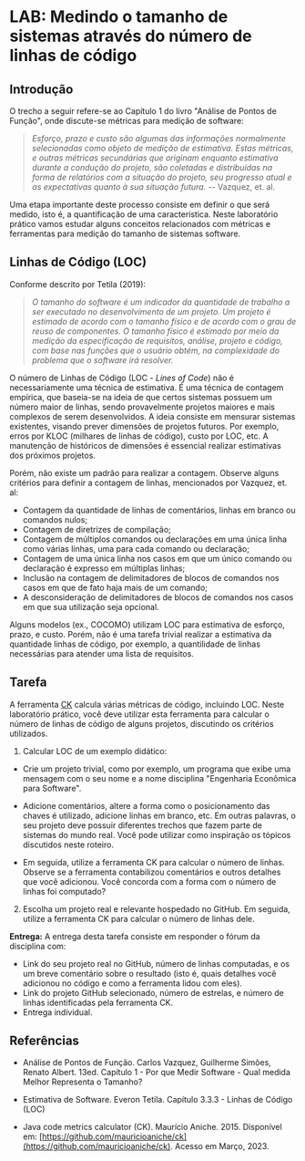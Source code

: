 # LAB: Medindo o tamanho de sistemas através do número de linhas de código


## Introdução

O trecho a seguir refere-se ao Capítulo 1 do livro "Análise de Pontos de Função", onde discute-se métricas para medição de software:

> _Esforço, prazo e custo são algumas das informações normalmente selecionadas como objeto de medição de estimativa. Estas métricas, e outras métricas secundárias que originam enquanto estimativa durante a condução do projeto, são coletadas e distribuídas na forma de relatórios com a situação do projeto, seu progresso atual e as expectativas quanto à sua situação futura._ -- Vazquez, et. al.

Uma etapa importante deste processo consiste em definir o que será medido, isto é, a quantificação de uma característica. Neste laboratório prático vamos estudar alguns conceitos relacionados com métricas e ferramentas para medição do tamanho de sistemas software.

## Linhas de Código (LOC)

Conforme descrito por Tetila (2019):

> _O tamanho do software é um indicador da quantidade de trabalho a ser executado no desenvolvimento de um projeto. Um projeto é estimado de acordo com o tamanho físico e de acordo com o grau de reuso de componentes. O tamanho físico é estimado por meio da medição da especificação de requisitos, análise, projeto e código, com base nas funções que o usuário obtém, na complexidade do problema que o software irá resolver._ 

O número de Linhas de Código (LOC - _Lines of Code_) não é necessariamente uma técnica de estimativa. É uma técnica de contagem empírica, que baseia-se na ideia de que certos sistemas possuem um número maior de linhas, sendo provavelmente projetos maiores e mais complexos de serem desenvolvidos. A ideia consiste em mensurar sistemas existentes, visando prever dimensões de projetos futuros. Por exemplo, erros por KLOC (milhares de linhas de código), custo por LOC, etc. A manutenção de históricos de dimensões é essencial realizar estimativas dos próximos projetos.

Porém, não existe um padrão para realizar a contagem. Observe alguns critérios para definir a contagem de linhas, mencionados por Vazquez, et. al:

* Contagem da quantidade de linhas de comentários, linhas em branco ou comandos nulos;
* Contagem de diretrizes de compilação;
* Contagem de múltiplos comandos ou declarações em uma única linha como várias linhas, uma para cada comando ou declaração;
* Contagem de uma única linha nos casos em que um único comando ou declaração é expresso em múltiplas linhas;
* Inclusão na contagem de delimitadores de blocos de comandos nos casos em que de fato haja mais de um comando;
* A desconsideração de delimitadores de blocos de comandos nos casos em que sua utilização seja opcional.

Alguns modelos (ex., COCOMO) utilizam LOC para estimativa de esforço, prazo, e custo. Porém, não é uma tarefa trivial realizar a estimativa da quantidade linhas de código, por exemplo, a quantilidade de linhas necessárias para atender uma lista de requisitos.

## Tarefa

A ferramenta [CK](https://github.com/mauricioaniche/ck) calcula várias métricas de código, incluindo LOC. Neste laboratório prático, você deve utilizar esta ferramenta para calcular o número de linhas de código de alguns projetos, discutindo os critérios utilizados.

1. Calcular LOC de um exemplo didático:

* Crie um projeto trivial, como por exemplo, um programa que exibe uma mensagem com o seu nome e a nome disciplina "Engenharia Econômica para Software". 

* Adicione comentários, altere a forma como o posicionamento das chaves é utilizado, adicione linhas em branco, etc. Em outras palavras, o seu projeto deve possuir diferentes trechos que fazem parte de sistemas do mundo real. Você pode utilizar como inspiração os tópicos discutidos neste roteiro. 

* Em seguida, utilize a ferramenta CK para calcular o número de linhas. Observe se a ferramenta contabilizou comentários e outros detalhes que você adicionou. Você concorda com a forma com o número de linhas foi computado?

2. Escolha um projeto real e relevante hospedado no GitHub. Em seguida, utilize a ferramenta CK para calcular o número de linhas dele.

**Entrega:** A entrega desta tarefa consiste em responder o fórum da disciplina com:
- Link do seu projeto real no GitHub, número de linhas computadas, e os um breve comentário sobre o resultado (isto é, quais detalhes você adicionou no código e como a ferramenta lidou com eles).
- Link do projeto GitHub selecionado, número de estrelas, e número de linhas identificadas pela ferramenta CK.
- Entrega individual.

## Referências

* Análise de Pontos de Função. Carlos Vazquez, Guilherme Simões, Renato Albert. 13ed. Capítulo 1 - Por que Medir Software - Qual medida Melhor Representa o Tamanho?

* Estimativa de Software. Everon Tetila. Capítulo 3.3.3 - Linhas de Código (LOC)

* Java code metrics calculator (CK). Maurício Aniche. 2015. Disponível em: [https://github.com/mauricioaniche/ck](https://github.com/mauricioaniche/ck). Acesso em Março, 2023.






